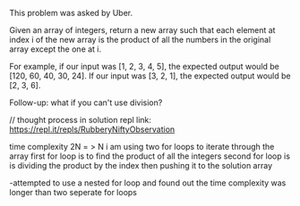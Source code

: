 This problem was asked by Uber.

Given an array of integers, return a new array such that each element at index i of the new array is the product of all the numbers in the original array except the one at i.

For example, if our input was [1, 2, 3, 4, 5], the expected output would be [120, 60, 40, 30, 24]. If our input was [3, 2, 1], the expected output would be [2, 3, 6].

Follow-up: what if you can't use division?


// thought process in solution
repl link: https://repl.it/repls/RubberyNiftyObservation

time complexity 2N = > N 
 i am using two for loops to iterate through the array 
    first for loop is to find the product of all the integers
    second for loop is is dividing the product by the index then pushing it to the solution array
    
-attempted to use a nested for loop and found out the time complexity was longer than two seperate for loops
